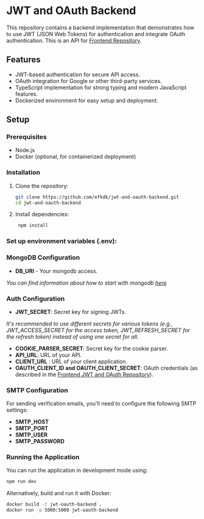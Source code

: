 # JWT and OAuth Backend

This repository contains a backend implementation that demonstrates how to use JWT (JSON Web Tokens) for authentication and integrate OAuth authentication. This is an API for [Frontend Repository](https://github.com/efkdk/jwt-and-oauth-frontend).

## Features

- JWT-based authentication for secure API access.
- OAuth integration for Google or other third-party services.
- TypeScript implementation for strong typing and modern JavaScript features.
- Dockerized environment for easy setup and deployment.

## Setup

### Prerequisites

- Node.js
- Docker (optional, for containerized deployment)

### Installation

1. Clone the repository:
   ```bash
   git clone https://github.com/efkdk/jwt-and-oauth-backend.git
   cd jwt-and-oauth-backend
   
2. Install dependencies:
   ```bash
    npm install
   
### Set up environment variables (.env):

### MongoDB Configuration

- **DB_URI** - Your mongodb access.

*You can find information about how to start with mongodb [here](https://www.w3schools.com/mongodb/mongodb_get_started.php)* 

### Auth Configuration

- **JWT_SECRET**: Secret key for signing JWTs.

*It's recommended to use different secrets for various tokens (e.g., JWT_ACCESS_SECRET for the access token, JWT_REFRESH_SECRET for the refresh token) instead of using one secret for all.*
- **COOKIE_PARSER_SECRET**: Secret key for the cookie parser.
- **API_URL**: URL of your API.
- **CLIENT_URL** : URL of your client application.
- **OAUTH_CLIENT_ID and OAUTH_CLIENT_SECRET**: OAuth credentials (as described in the [Frontend JWT and OAuth Repository](https://github.com/efkdk/jwt-and-oauth-frontend)).
  
### SMTP Configuration

For sending verification emails, you'll need to configure the following SMTP settings:

- **SMTP_HOST**
- **SMTP_PORT**
- **SMTP_USER**
- **SMTP_PASSWORD**

### Running the Application
You can run the application in development mode using:

   ```bash
   npm run dev
   ```
Alternatively, build and run it with Docker:

  ```bash
  docker build -t jwt-oauth-backend .
  docker run -p 5000:5000 jwt-oauth-backend
  ```
